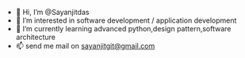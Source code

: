 - 👋 Hi, I’m @Sayanjitdas
- 👀 I’m interested in software development / application development
- 🌱 I’m currently learning advanced python,design pattern,software architecture
- 📫 send me mail on sayanjitgit@gmail.com

<!---
Sayanjitdas/Sayanjitdas is a ✨ special ✨ repository because its `README.md` (this file) appears on your GitHub profile.
You can click the Preview link to take a look at your changes.
--->
